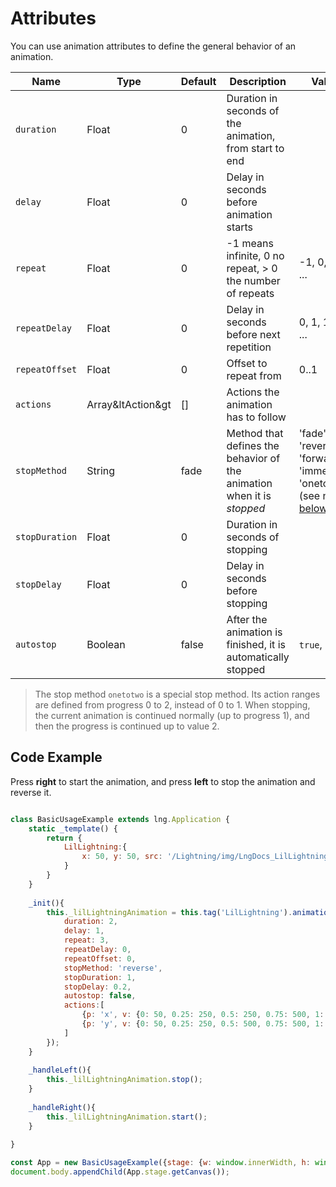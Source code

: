 # Attributes

You can use animation attributes to define the general behavior of an animation.

| Name | Type | Default | Description | Values |
|---|---|---|---|---|
| `duration` | Float | 0 | Duration in seconds of the animation, from start to end |  |
| `delay` | Float | 0 | Delay in seconds before animation starts |  |
| `repeat` | Float | 0 | -1 means infinite, 0 no repeat, > 0 the number of repeats | -1, 0, 1, 2, ... |
| `repeatDelay` | Float | 0 | Delay in seconds before next repetition | 0, 1, 1.5, 2, ... |
| `repeatOffset` | Float | 0 | Offset to repeat from | 0..1 |
| `actions` | Array&amp;ltAction&amp;gt | [] | Actions the animation has to follow |  |
| `stopMethod` | String | fade | Method that defines the behavior of the animation when it is *stopped* | 'fade', 'reverse', 'forward', 'immediate', 'onetotwo' (see note [below](#onetotwo)) |
| `stopDuration` | Float | 0 | Duration in seconds of stopping |  |
| `stopDelay` | Float | 0 | Delay in seconds before stopping |  |
| `autostop` | Boolean | false | After the animation is finished, it is automatically stopped | `true`, `false` |

> The stop method `onetotwo` is a special stop method. Its action ranges are defined from progress 0 to 2, instead of 0 to 1. When stopping, the current
animation is continued normally (up to progress 1), and then the progress is continued up to value 2.

## Code Example

Press **right** to start the animation, and press **left** to stop the animation and reverse it.

```js

class BasicUsageExample extends lng.Application {
    static _template() {
        return {
            LilLightning:{
                x: 50, y: 50, src: '/Lightning/img/LngDocs_LilLightningFlying.png'
            }
        }
    }
        
    _init(){
        this._lilLightningAnimation = this.tag('LilLightning').animation({
            duration: 2,
            delay: 1,
            repeat: 3,
            repeatDelay: 0,
            repeatOffset: 0,
            stopMethod: 'reverse',
            stopDuration: 1,
            stopDelay: 0.2,
            autostop: false,
            actions:[
                {p: 'x', v: {0: 50, 0.25: 250, 0.5: 250, 0.75: 500, 1: 50 }},
                {p: 'y', v: {0: 50, 0.25: 250, 0.5: 500, 0.75: 500, 1: 50 }}
            ]
        }); 
    }
    
    _handleLeft(){
        this._lilLightningAnimation.stop();
    }
    
    _handleRight(){
        this._lilLightningAnimation.start();
    }
    
}

const App = new BasicUsageExample({stage: {w: window.innerWidth, h: window.innerHeight, useImageWorker: false}});
document.body.appendChild(App.stage.getCanvas());
```